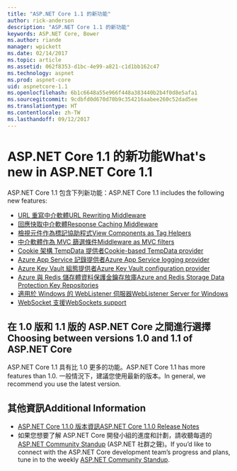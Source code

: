 ```yaml
---
title: "ASP.NET Core 1.1 的新功能"
author: rick-anderson
description: "ASP.NET Core 1.1 的新功能"
keywords: ASP.NET Core, Bower
ms.author: riande
manager: wpickett
ms.date: 02/14/2017
ms.topic: article
ms.assetid: 062f8353-d1bc-4e99-a821-c1d1bb162c47
ms.technology: aspnet
ms.prod: aspnet-core
uid: aspnetcore-1.1
ms.openlocfilehash: 6b1c6648a55e966f448a383440b2b4f0d8e5afa1
ms.sourcegitcommit: 9cdbfd0d670d70b9c354216aabee260c52dad5ee
ms.translationtype: HT
ms.contentlocale: zh-TW
ms.lasthandoff: 09/12/2017
---
```

# <a name="whats-new-in-aspnet-core-11"></a><span data-ttu-id="cc77c-104">ASP.NET Core 1.1 的新功能</span><span class="sxs-lookup"><span data-stu-id="cc77c-104">What's new in ASP.NET Core 1.1</span></span>

<span data-ttu-id="cc77c-105">ASP.NET Core 1.1 包含下列新功能：</span><span class="sxs-lookup"><span data-stu-id="cc77c-105">ASP.NET Core 1.1 includes the following new features:</span></span>

- [<span data-ttu-id="cc77c-106">URL 重寫中介軟體</span><span class="sxs-lookup"><span data-stu-id="cc77c-106">URL Rewriting Middleware</span></span>](xref:fundamentals/url-rewriting)
- [<span data-ttu-id="cc77c-107">回應快取中介軟體</span><span class="sxs-lookup"><span data-stu-id="cc77c-107">Response Caching Middleware</span></span>](xref:performance/caching/middleware)
- [<span data-ttu-id="cc77c-108">檢視元件作為標記協助程式</span><span class="sxs-lookup"><span data-stu-id="cc77c-108">View Components as Tag Helpers</span></span>](xref:mvc/views/view-components#invoking-a-view-component-as-a-tag-helper)
- [<span data-ttu-id="cc77c-109">中介軟體作為 MVC 篩選條件</span><span class="sxs-lookup"><span data-stu-id="cc77c-109">Middleware as MVC filters</span></span>](xref:mvc/controllers/filters#using-middleware-in-the-filter-pipeline)
- [<span data-ttu-id="cc77c-110">Cookie 架構 TempData 提供者</span><span class="sxs-lookup"><span data-stu-id="cc77c-110">Cookie-based TempData provider</span></span>](xref:fundamentals/app-state#cookie-based-tempdata-provider )
- [<span data-ttu-id="cc77c-111">Azure App Service 記錄提供者</span><span class="sxs-lookup"><span data-stu-id="cc77c-111">Azure App Service logging provider</span></span>](xref:fundamentals/logging#appservice)
- [<span data-ttu-id="cc77c-112">Azure Key Vault 組態提供者</span><span class="sxs-lookup"><span data-stu-id="cc77c-112">Azure Key Vault configuration provider</span></span>](xref:security/key-vault-configuration)
- [<span data-ttu-id="cc77c-113">Azure 與 Redis 儲存體資料保護金鑰存放庫</span><span class="sxs-lookup"><span data-stu-id="cc77c-113">Azure and Redis Storage Data Protection Key Repositories</span></span>](xref:security/data-protection/implementation/key-storage-providers#azure-and-redis)
- [<span data-ttu-id="cc77c-114">適用於 Windows 的 WebListener 伺服器</span><span class="sxs-lookup"><span data-stu-id="cc77c-114">WebListener Server for Windows</span></span>](xref:fundamentals/servers/weblistener)
- [<span data-ttu-id="cc77c-115">WebSocket 支援</span><span class="sxs-lookup"><span data-stu-id="cc77c-115">WebSockets support</span></span>](xref:fundamentals/websockets)

## <a name="choosing-between-versions-10-and-11-of-aspnet-core"></a><span data-ttu-id="cc77c-116">在 1.0 版和 1.1 版的 ASP.NET Core 之間進行選擇</span><span class="sxs-lookup"><span data-stu-id="cc77c-116">Choosing between versions 1.0 and 1.1 of ASP.NET Core</span></span>

<span data-ttu-id="cc77c-117">ASP.NET Core 1.1 具有比 1.0 更多的功能。</span><span class="sxs-lookup"><span data-stu-id="cc77c-117">ASP.NET Core 1.1 has more features than 1.0.</span></span> <span data-ttu-id="cc77c-118">一般情況下，建議您使用最新的版本。</span><span class="sxs-lookup"><span data-stu-id="cc77c-118">In general, we recommend you use the latest version.</span></span>

## <a name="additional-information"></a><span data-ttu-id="cc77c-119">其他資訊</span><span class="sxs-lookup"><span data-stu-id="cc77c-119">Additional Information</span></span>

- [<span data-ttu-id="cc77c-120">ASP.NET Core 1.1.0 版本資訊</span><span class="sxs-lookup"><span data-stu-id="cc77c-120">ASP.NET Core 1.1.0 Release Notes</span></span>](https://github.com/aspnet/Home/releases/tag/1.1.0)
- <span data-ttu-id="cc77c-121">如果您想要了解 ASP.NET Core 開發小組的進度和計劃，請收聽每週的 [ASP.NET Community Standup](https://live.asp.net/) (ASP.NET 社群之聲)。</span><span class="sxs-lookup"><span data-stu-id="cc77c-121">If you’d like to connect with the ASP.NET Core development team’s progress and plans, tune in to the weekly [ASP.NET Community Standup](https://live.asp.net/).</span></span>
